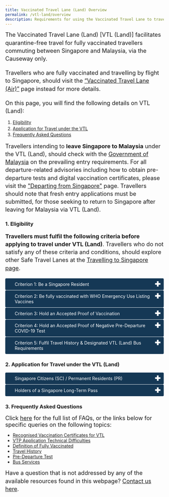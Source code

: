 ```yaml
---
title: Vaccinated Travel Lane (Land) Overview
permalink: /vtl-land/overview
description: Requirements for using the Vaccinated Travel Lane to travel to Singapore by Land
---
```



<p style="font-size:18px; margin-top:0px; margin-bottom:0px; line-height:1.4;">The Vaccinated Travel Lane (Land) [VTL (Land)] facilitates quarantine-free travel for fully vaccinated travellers commuting between Singapore and Malaysia, via the Causeway only.</p>
<p style="font-size:18px; margin-top:20px; margin-bottom:0px; line-height:1.4;">Travellers who are fully vaccinated and travelling by flight to Singapore, should visit the <a href="/vtl/requirements-and-process" target="_blank">“Vaccinated Travel Lane (Air)”</a> page instead for more details.</p>  

<p style="font-size:18px; margin-top:20px; margin-bottom:0px; line-height:1.4;">On this page, you will find the following details on VTL (Land):</p>
<ol>
	<li style="line-height:1.4;"><a href="#Eligibility">Eligibility</a></li>
	<li style="line-height:1.4;"><a href="#Application">Application for Travel under the VTL</a></li>
	<li style="line-height:1.4;"><a href="#FAQ">Frequently Asked Questions</a></li>
</ol>

<p style="font-size:18px; margin-top:0px; margin-bottom:0px; line-height:1.4;">Travellers intending to <b>leave Singapore to Malaysia</b> under the VTL (Land), should check with the <a href="http://www.myvtl.gov.my/" target="_blank">Government of Malaysia</a> on the prevailing entry requirements. For all departure-related advisories including how to obtain pre-departure tests and digital vaccination certificates, please visit the <a href="/departing/overview" target="_blank">"Departing from Singapore"</a> page. Travellers should note that fresh entry applications must be submitted, for those seeking to return to Singapore after leaving for Malaysia via VTL (Land).</p>

<div id="Eligibility"></div>

### 1. Eligibility

<p style="font-size:18px; margin-top:0px; margin-bottom:20px; line-height:1.4;"><b>Travellers must fulfil the following criteria before applying to travel under VTL (Land)</b>. Travellers who do not satisfy any of these criteria and conditions, should explore other Safe Travel Lanes at the <a href="/arriving/overview" target="_blank">Travelling to Singapore page</a>.</p> 

<html>

<head>
<meta charset="utf-8">
<title>Test Accordion</title>

<style>

input {
    display: none;
}

label {
    display: block;    
    padding: 10px 30px;
    margin: 0 0 1px 0;
    cursor: pointer;
    background: #153855;
    border-radius: 3px;
    color: #FFF;
    transition: ease .5s;
	position: relative;
}

label:hover {
    background: #346f9e;
}

label::after {
	font-family: "Font Awesome 5 Free";
	content: '\271A';
	font-weight: bold;
	font-size: 22px;
	position: absolute;
	right: 10px;
	top: 6px;
}

input:checked + label::after {
	content: '\2716';
}

.content {
    background: #FFFFFF;
    padding: 10px 25px;
    margin: 0 0 1px 0;
    border-radius: 3px;
}

input + label + .content {
    display: none;
}

input:checked + label + .content {
    display: block;
}
	
</style>
</head>
<body>

<input type="checkbox" id="title1" />
<label for="title1">Criterion 1: Be a Singapore Resident</label>

<div class="content" style="background-color:#edf4fa;">
<p style="line-height:1.4; font-size:18px; ">This includes:
	<ol style="list-style-type:lower-alpha">
		<li style="line-height:1.4; margin-top:0px; margin-bottom:0px; font-size:18px;">Singapore Citizen</li>
		<li style="line-height:1.4; margin-top:0px; margin-bottom:0px; font-size:18px;">Singapore Permanent Resident </li>
			<li style="line-height:1.4; margin-top:0px; margin-bottom:0px; font-size:18px;">Holder of a Singapore-issued Long-Term Pass (i.e. Work Pass Holders*, Student’s Pass Holders, or Long-Term Visit Pass Holders)</li>
	</ol>
	</p>
<p style="line-height:1.4; font-size:18px; "><i>*Holders of an In-Principle Approval (IPA) for a Singapore-issued Long-Term Pass (i.e. Work Permit, Employment Pass, Student Pass, or Long-Term Visit Pass) are not allowed to enter Singapore under the VTL (Land). These travellers should apply for entry under the Work Pass Holder General Lane instead.</i></p>
</div>

<input type="checkbox" id="title2" />
<label for="title2">Criterion 2: Be fully vaccinated with WHO Emergency Use Listing Vaccines</label>

<div id="criteria2" class="content" style="background-color:#edf4fa;">
	<p style="line-height:1.4; font-size:18px; ">Travellers who are 12 and above in this calendar year must receive the required WHO EUL vaccine doses, below, at least two weeks before arrival in Singapore:
	<ol style="list-style-type:disc">
		<li style="line-height:1.4; margin-top:0px; margin-bottom:0px; font-size:18px;">Pfizer/BioNTech (BNT162b2 / Comirnaty / Tozinameran), at least 2 doses 17 days apart</li>
		<li style="line-height:1.4; margin-top:0px; margin-bottom:0px; font-size:18px;">Moderna (mRNA-1273), at least 2 doses 24 days apart </li>
			<li style="line-height:1.4; margin-top:0px; margin-bottom:0px; font-size:18px;">AstraZeneca (AZD1222 Vaxzevria), at least 2 doses 24 days apart</li>
		<li style="line-height:1.4; margin-top:0px; margin-bottom:0px; font-size:18px;">Covishield, at least 2 doses 24 days apart</li>
		<li style="line-height:1.4; margin-top:0px; margin-bottom:0px; font-size:18px;">Sinopharm, at least 2 doses 17 days apart</li>
		<li style="line-height:1.4; margin-top:0px; margin-bottom:0px; font-size:18px;">Sinovac, at least 2 doses 13 days apart</li>
		<li style="line-height:1.4; margin-top:0px; margin-bottom:0px; font-size:18px;">Covaxin, at least 2 doses 24 days apart</li>
		<li style="line-height:1.4; margin-top:0px; margin-bottom:0px; font-size:18px;">Mix of any vaccines above, at least 2 doses 17 days apart</li>
		<li style="line-height:1.4; margin-top:0px; margin-bottom:0px; font-size:18px;">Janssen/J&J (Ad26.COV2.S), 1 dose</li>
	</ol>
	</p>
	<p style="line-height:1.4; font-size:18px; "><a href="/health/vtsg" target="_blank">Click here</a> for updates/details. Unvaccinated travellers who are 12 and below in this calendar year can still travel to Singapore via VTL (Land) if accompanied by a fully vaccinated VTL traveller.</p>
	</div>
	
<input type="checkbox" id="title3" />
<label for="title3">Criterion 3: Hold an Accepted Proof of Vaccination</label>

<div id="criteria" class="content" style="background-color:#edf4fa;">	
	<p style="line-height:1.4; font-size:18px; ">Travellers vaccinated in the following locations, must obtain a digitally verifiable vaccination certificates in any of the following formats for application, pre-departure checks and immigration clearance:
	<ol style="list-style-type:disc">
		<li style="line-height:1.4; margin-top:0px; margin-bottom:0px; font-size:18px;">Malaysia: Digital Certificate for COVID-19 Vaccination downloaded or shown on the <a href="https://mysejahtera.malaysia.gov.my/intro_en/" target="_blank">MySejahtera app</a></li>
		<li style="line-height:1.4; margin-top:10px; margin-bottom:0px; font-size:18px;">Other VTL countries: Click here</li>	
	</ol>
	</p>
	<p style="line-height:1.4; font-size:18px; ">Travellers vaccinated overseas are advised to refer to <a href="/vtl/faq#verify" target="_blank">this guide</a> to verify if their vaccination certificate is accepted in Singapore.</p>
</div>
	
<input type="checkbox" id="title4" />
<label for="title4">Criterion 4: Hold an Accepted Proof of Negative Pre-Departure COVID-19 Test</label>

<div id="criteria" class="content" style="background-color:#edf4fa;">	
	<p style="line-height:1.4; font-size:18px; ">Travellers <b>must</b> test negative in a valid pre-departure COVID-19 Polymerase Chain Reaction (PCR) or Antigen Rapid Test (ART) within 2 days before departure for Singapore. The test must be taken at a laboratory or centre accredited/recognised by the Malaysia Ministry of Health.
	</p>
	</div>

<input type="checkbox" id="title5" />
<label for="title5">Criterion 5: Fulfil Travel History & Designated VTL (Land) Bus Requirements</label>

<div id="criteria" class="content" style="background-color:#edf4fa;">	
	<p style="line-height:1.4; font-size:18px; ">Travellers must:
		<ol style="list-style-type:lower-roman">
			<li style="line-height:1.4; margin-top:0px; margin-bottom:0px; font-size:18px;">Remain in Malaysia, any other VTL country as recognised by the Government of Singapore, and/or Singapore in the last 14 consecutive days before departing for Singapore; and </li>
			<li style="line-height:1.4; margin-top:10px; margin-bottom:0px; font-size:18px;">Arrive in Singapore from Malaysia on a designated VTL (Land) bus service offered by:
			<ol style="list-style-type:disc;">
				<li style="line-height:1.4; margin-top:0px; margin-bottom:0px; font-size:18px;"><pending MOT’s input on operator name and website></li>
				<li style="line-height:1.4; margin-top:0px; margin-bottom:0px; font-size:18px;"><pending MOT’s input on operator name and website></li>
				</ol>
			</li>
	</ol>
	</p>
	</div>
	

### 2. Application for Travel under the VTL (Land)

<input type="checkbox" id="title6" />
<label for="title6">Singapore Citizens (SC) / Permanent Residents (PR)</label>

<div id="criteria" class="content" style="background-color:#edf4fa;">	
	<p style="line-height:1.4; font-size:18px; ">SC/PRs and unvaccinated children aged 12 and below in this calendar year do not need to apply for entry via VTL (Land). </p>
		<p style="line-height:1.4; font-size:18px; margin-top:15px; "><span style="color:red;">However, SC/PRs must comply with the requirements stated in the</span> <a href="/vtl-land/conditions" target="_blank">VTL (Land) Conditions</a>. Details can also be found in this <a href="/vtl-land/traveller-checklist" target="_blank">traveller Checklist</a>. Failing which, the prevailing health control measures will apply, which may include serving a Stay-Home Notice.</p>
	</div>
	
<input type="checkbox" id="title7"/>
<label for="title7">Holders of a Singapore Long-Term Pass</label>

<div class="content" style="background-color:#edf4fa;">
	<p style="line-height:1.4; font-size:18px; "><b><a href="https://go.gov.sg/" target="_blank">CLICK HERE TO APPLY</a> FOR A VACCINATED TRAVEL PASS (VTP)</b>
	</p>
	<p style="line-height:1.4; font-size:18px; ">Applications are free of charge, and will start from 25 Nov 2021, 2359 hours. Successful applicants will receive a VTP via email.</p>
	<p style="line-height:1.4; font-size:18px; ">Travellers must comply with the VTL (Land) conditions, details can be found this <a href="/vtl-land/traveller-checklist" target="_blank">travel checklist</a>. Failing which, they may be denied entry to Singapore. Travellers should note:</p>
	<ol style="margin-top:0px; list-style-type:disc;">
		<li style="font-size:18px; margin-top:10px; margin-bottom:0px; line-height:1.4;">Accompanying children aged 12 and below and are unvaccinated do <b><u>not</u></b> need to apply. </li>
		<li style="font-size:18px; margin-top:10px; margin-bottom:0px; line-height:1.4;">Applications must be submitted minimally 3 days before the intended date of entry into Singapore. </li>
		<li style="font-size:18px; margin-top:10px; margin-bottom:0px; line-height:1.4;">Applications must be supported with digitally verifiable vaccination certificate QR code(s).</li>
		<li style="font-size:18px; margin-top:10px; margin-bottom:0px; line-height:1.4;">A VTP is valid for 14 calendar days from the traveller’s chosen date of entry.</li>
		<li style="font-size:18px; margin-top:10px; margin-bottom:0px; line-height:1.4;"> If you encounter an error upon uploading the QR code on your vaccination certificate onto the VTP application portal, despite meeting the requirements (<b>See Criterion 3 above</b>), please write to the Safe Travel Office using the <a href="https://go.gov.sg/sto-enquiry" target="_blank">enquiry form here</a> and provide your vaccination certificate.</li>	
	</ol>
	</div>

### 3. Frequently Asked Questions

<span style="font-size:18px;">Click <a href="/vtl-land/faq" target="_blank">here</a> for the full list of FAQs, or the links below for specific queries on the following topics:</span>
- <a href="" target="_blank">Recognised Vaccination Certificates for VTL</a>
- <a href="" target="_blank">VTP Application Technical Difficulties</a>
- <a href="" target="_blank">Definition of Fully Vaccinated</a>
- <a href="" target="_blank">Travel History</a>
- <a href="" target="_blank">Pre-Departure Test</a>
- <a href="" target="_blank">Bus Services</a>

<p style="font-size:18px; margin-top:0px; margin-bottom:0px; line-height:1.4;">Have a question that is not addressed by any of the available resources found in this webpage? <a href="https://go.gov.sg/sto-enquiry" target="_blank">Contact us here</a>.</p>
